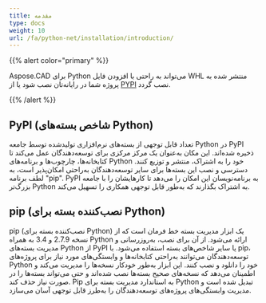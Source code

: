 ```yaml
---
title: مقدمه
type: docs
weight: 10
url: /fa/python-net/installation/introduction/
---
```


{{% alert color="primary" %}}

Aspose.CAD برای Python می‌تواند به راحتی با افزودن فایل WHL منتشر شده به پروژه شما در رایانه‌تان نصب شود یا از [PYPI](https://pypi.org/project/aspose-cad/) نصب گردد.

{{% /alert %}}

## PyPI (شاخص بسته‌های Python)

تعداد قابل توجهی از بسته‌های نرم‌افزاری تولیدشده توسط جامعه Python در PyPI ذخیره شده‌اند. این مکان به‌عنوان یک مرکز مرکزی برای توسعه‌دهندگان عمل می‌کند تا کتابخانه‌ها، چارچوب‌ها و برنامه‌های Python خود را به اشتراک، منتشر و توزیع کنند. دسترسی و نصب این بسته‌ها برای سایر توسعه‌دهندگان به‌راحتی امکان‌پذیر است، به لطف برنامه "pip". PyPI به برنامه‌نویسان این امکان را می‌دهد تا کارهایشان را با جامعه بزرگ‌تر Python به اشتراک بگذارند که به‌طور قابل توجهی همکاری را تسهیل می‌کند.

## pip (نصب‌کننده بسته برای Python)

pip (نصب‌کننده بسته برای Python) یک ابزار مدیریت بسته خط فرمان است که از نسخه 2.7.9 و 3.4 به همراه Python ارائه می‌شود. از آن برای نصب، به‌روزرسانی و مدیریت بسته‌های Python از PyPI یا سایر شاخص‌های بسته استفاده می‌شود. با pip، توسعه‌دهندگان می‌توانند به‌راحتی کتابخانه‌ها و وابستگی‌های مورد نیاز برای پروژه‌های Python خود را دانلود و نصب کنند. این ابزار به‌طور خودکار نسخه‌ها را مدیریت می‌کند و اطمینان می‌دهد که نسخه‌های صحیح بسته‌ها نصب شده‌اند و حتی می‌تواند بسته‌ها را در صورت نیاز حذف کند. Pip به استاندارد مدیریت بسته برای Python تبدیل شده است و مدیریت وابستگی‌های پروژه‌های توسعه‌دهندگان را به‌طرز قابل توجهی آسان می‌سازد.
